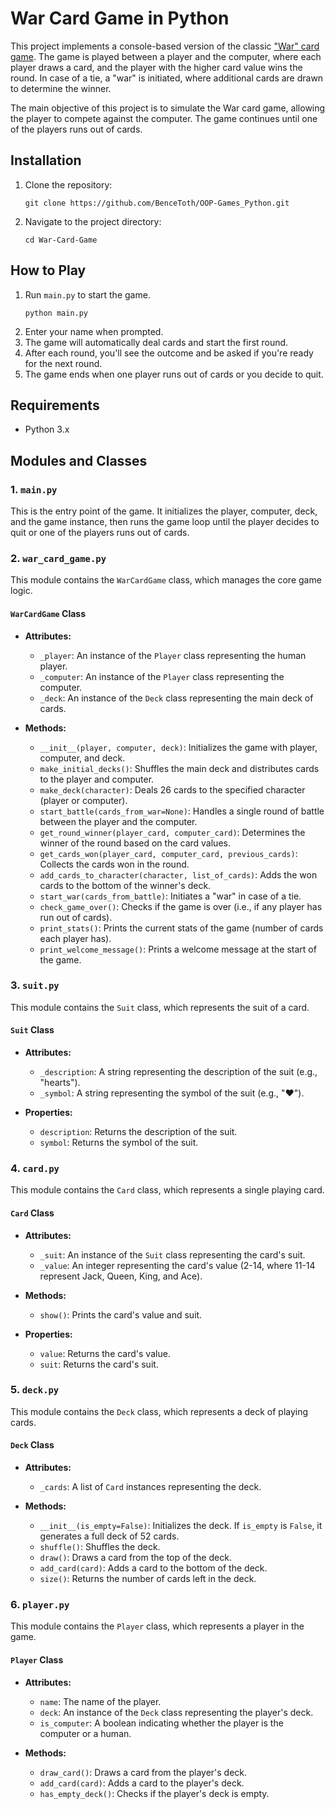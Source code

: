 # War Card Game in Python
This project implements a console-based version of the classic ["War" card game](https://en.wikipedia.org/wiki/War_(card_game)). The game is played between a player and the computer, where each player draws a card, and the player with the higher card value wins the round. In case of a tie, a "war" is initiated, where additional cards are drawn to determine the winner.

The main objective of this project is to simulate the War card game, allowing the player to compete against the computer. The game continues until one of the players runs out of cards.

## Installation
1. Clone the repository:
   ```
   git clone https://github.com/BenceToth/OOP-Games_Python.git
   ```
2. Navigate to the project directory:
   ```
   cd War-Card-Game
   ```

## How to Play

1. Run `main.py` to start the game.
   ```
   python main.py
   ```
2. Enter your name when prompted.
3. The game will automatically deal cards and start the first round.
4. After each round, you'll see the outcome and be asked if you're ready for the next round.
5. The game ends when one player runs out of cards or you decide to quit.

## Requirements

- Python 3.x

## Modules and Classes
### 1. `main.py`
This is the entry point of the game. It initializes the player, computer, deck, and the game instance, then runs the game loop until the player decides to quit or one of the players runs out of cards.

### 2. `war_card_game.py`
This module contains the `WarCardGame` class, which manages the core game logic.

#### `WarCardGame` Class
- **Attributes:**
  - `_player`: An instance of the `Player` class representing the human player.
  - `_computer`: An instance of the `Player` class representing the computer.
  - `_deck`: An instance of the `Deck` class representing the main deck of cards.
  
- **Methods:**
  - `__init__(player, computer, deck)`: Initializes the game with player, computer, and deck.
  - `make_initial_decks()`: Shuffles the main deck and distributes cards to the player and computer.
  - `make_deck(character)`: Deals 26 cards to the specified character (player or computer).
  - `start_battle(cards_from_war=None)`: Handles a single round of battle between the player and the computer.
  - `get_round_winner(player_card, computer_card)`: Determines the winner of the round based on the card values.
  - `get_cards_won(player_card, computer_card, previous_cards)`: Collects the cards won in the round.
  - `add_cards_to_character(character, list_of_cards)`: Adds the won cards to the bottom of the winner's deck.
  - `start_war(cards_from_battle)`: Initiates a "war" in case of a tie.
  - `check_game_over()`: Checks if the game is over (i.e., if any player has run out of cards).
  - `print_stats()`: Prints the current stats of the game (number of cards each player has).
  - `print_welcome_message()`: Prints a welcome message at the start of the game.

### 3. `suit.py`
This module contains the `Suit` class, which represents the suit of a card.

#### `Suit` Class
- **Attributes:**
  - `_description`: A string representing the description of the suit (e.g., "hearts").
  - `_symbol`: A string representing the symbol of the suit (e.g., "♥").
  
- **Properties:**
  - `description`: Returns the description of the suit.
  - `symbol`: Returns the symbol of the suit.

### 4. `card.py`
This module contains the `Card` class, which represents a single playing card.

#### `Card` Class
- **Attributes:**
  - `_suit`: An instance of the `Suit` class representing the card's suit.
  - `_value`: An integer representing the card's value (2-14, where 11-14 represent Jack, Queen, King, and Ace).
  
- **Methods:**
  - `show()`: Prints the card's value and suit.
  
- **Properties:**
  - `value`: Returns the card's value.
  - `suit`: Returns the card's suit.

### 5. `deck.py`
This module contains the `Deck` class, which represents a deck of playing cards.

#### `Deck` Class
- **Attributes:**
  - `_cards`: A list of `Card` instances representing the deck.
  
- **Methods:**
  - `__init__(is_empty=False)`: Initializes the deck. If `is_empty` is `False`, it generates a full deck of 52 cards.
  - `shuffle()`: Shuffles the deck.
  - `draw()`: Draws a card from the top of the deck.
  - `add_card(card)`: Adds a card to the bottom of the deck.
  - `size()`: Returns the number of cards left in the deck.

### 6. `player.py`
This module contains the `Player` class, which represents a player in the game.

#### `Player` Class
- **Attributes:**
  - `name`: The name of the player.
  - `deck`: An instance of the `Deck` class representing the player's deck.
  - `is_computer`: A boolean indicating whether the player is the computer or a human.
  
- **Methods:**
  - `draw_card()`: Draws a card from the player's deck.
  - `add_card(card)`: Adds a card to the player's deck.
  - `has_empty_deck()`: Checks if the player's deck is empty.

